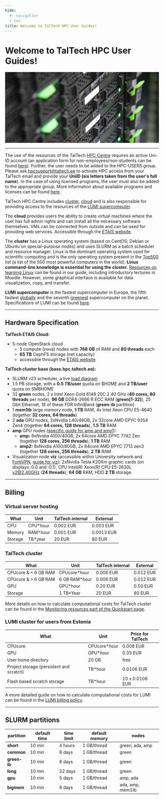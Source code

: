 ```yaml
---
hide:
  #- navigation
  - toc
title: Welcome to TalTech HPC User Guides!
---
```


# Welcome to TalTech HPC User Guides!

![HPC](/pictures/HPC.jpg)

---

The use of the resources of the TalTech [HPC Centre](https://taltech.ee/en/itcollege/hpc-centre) requires an active Uni-ID account (an application form for non-employees/non-students can be found [here](https://taltech.atlassian.net/wiki/spaces/ITI/pages/38996020/Uni-ID+lepinguv+line+konto)). Further, the user needs to be added to the HPC-USERS group. Please ask [hpcsupport@taltech.ee](mailto:hpcsupport@taltech.ee) to activate HPC access from your TalTech email and provide your **UniID (six letters taken from the user's full name**). In the case of using licensed programs, the user must also be added to the appropriate group. More information about available programs and licenses can be found [here](/software/software).

TalTech HPC Centre includes [cluster](/access/cluster), [cloud](/access/cloud) and is also responsible for providing access to the resources of the [LUMI supercomputer](/access/lumi).

The **cloud** provides users the ability to create virtual machines where the user has full admin rights and can install all the necessary software themselves. VMs can be connected from outside and can be used for providing web services. Accessible through the [ETAIS website](https://etais.ee/using/).

The **cluster** has a Linux operating system (based on CentOS; Debian or Ubuntu on special-purpose nodes) and uses SLURM as a batch scheduler and resource manager. Linux is the dominant operating system used for scientific computing and is the only operating system present in the [Top500](https://www.top500.org/) list (a list of the 500 most powerful computers in the world). **Linux command-line knowledge is essential for using the cluster.** [Resources on learning Linux](/learning/learning) can be found in our guide, including introductory lectures in Moodle. However, some graphical interface is available for data visualization, copy, and transfer.

**LUMI supercomputer** is the fastest supercomputer in Europe, the fifth fastest [globally](https://www.top500.org/lists/top500/2023/11/) and the seventh [greenest](https://www.top500.org/lists/green500/2023/11/) supercomputer on the planet. Specifications of LUMI can be found [here](/access/lumi#what-is-lumi).

---

## Hardware Specification

**TalTech ETAIS Cloud:**

- 5-node OpenStack cloud
  - 5 compute (nova) nodes with **768 GB** of RAM and **80 threads** each
  - **65 TB** CephFS storage (net capacity)
  - accessible through the [ETAIS website](https://etais.ee/using/)

**TalTech cluster base (base.hpc.taltech.ee):**

- SLURM v23 scheduler, a live [load diagram](https://base.hpc.taltech.ee/)
- 1.5 PB storage, with a **0.5 TB/user** quota on $HOME and **2 TB/user** quota on SMBHOME
- 32 **green** nodes, 2 x Intel Xeon Gold 6148 20C 2.40 GHz (**40 cores, 80 threads** per node), **96 GB** DDR4-2666 R ECC RAM (**green[1-32]**), 25 Gbit Ethernet, 18 of these FDR InfiniBand (**green-ib** partition)
- 1 **mem1tb** large memory node, **1 TB** RAM, 4x Intel Xeon CPU E5-4640 (together **32 cores, 64 threads**)
- 2 **ada** GPU nodes, 2xNvidia L40/48GB, 2x 32core AMD EPYC 9354 Zen4 (together **64 cores, 128 threads**), **1.5 TB** RAM
- **amp** GPU nodes ([specific guide for amp and amp1](/access/cluster-gpu)):
  - **amp:** 8xNvidia A100/40GB, 2x 64core AMD EPYC 7742 Zen (together **128 cores, 256 threads**), **1 TB** RAM
  - **amp2:** 8xNvidia A100/80GB, 2x 64core AMD EPYC 7713 zen3 (together **128 cores, 256 threads**), **2 TB** RAM
- Visualization node **viz** (accessible within University network and [FortiVPN](https://taltech.atlassian.net/wiki/spaces/ITI/pages/38994267/Kaug+hendus+FortiClient+VPN+Remote+connection+with+FortiClient+VPN), [guide for viz](/visualization/visualization)): 2xNvidia Tesla K20Xm graphic cards (on displays :0.0 and :0.1), CPU Intel(R) Xeon(R) CPU E5-2630L v2@2.40GHz (**24 threads**), **64 GB** RAM, HDD **2 TB** storage.

---

## Billing

### Virtual server hosting

| What    | Unit       | TalTech internal | External  |
|---------|------------|------------------|-----------|
| CPU     | CPU*hour   | 0.002 EUR        | 0.003 EUR |
| Memory  | RAM*hour   | 0.001 EUR        | 0.0013 EUR|
| Storage | TB*year    | 20 EUR           | 80 EUR    |

### TalTech cluster

| What                | Unit           | TalTech internal | External  |
|---------------------|----------------|------------------|-----------|
| CPUcore & < 6 GB RAM| CPUcore*hour   | 0.006 EUR        | 0.012 EUR |
| CPUcore & > 6 GB RAM| 6 GB RAM*hour  | 0.006 EUR        | 0.012 EUR |
| GPU                 | GPU*hour       | 0.20 EUR         | 0.50 EUR  |
| Storage             | 1 TB*Year      | 20 EUR           | 80 EUR    |

More details on how to calculate computational costs for TalTech cluster can be found in the [Monitoring resources part of the Quickstart page](/access/cluster#monitoring-resource-usage).

### LUMI cluster for users from Estonia

| What                    | Unit       | Price for TalTech |
|-------------------------|------------|-------------------|
| CPUcore                 | CPUcore*hour| 0.008 EUR         |
| GPU                     | GPU*hour   | 0.35 EUR          |
| User home directory     | 20 GB      | free              |
| Project storage (persistent and scratch) | TB*hour | 0.0106 EUR |
| Flash based scratch storage | TB*hour | 10 x 0.0106 EUR   |

A more detailed guide on how to calculate computational costs for LUMI can be found in the [LUMI billing policy](https://docs.lumi-supercomputer.eu/runjobs/lumi_env/billing/#compute-billing).

---

## SLURM partitions

| partition | default time | time limit | default memory | nodes       |
|-----------|--------------|------------|----------------|-------------|
| **short** | 10 min       | 4 hours    | 1 GB/thread    | green, ada, amp |
| **common**| 10 min       | 8 days     | 1 GB/thread    | green       |
| **green-ib** | 10 min    | 8 days     | 1 GB/thread    | green       |
| **long**  | 10 min       | 22 days    | 1 GB/thread    | green       |
| **gpu**   | 10 min       | 5 days     | 1 GB/thread    | amp, ada    |
| **bigmem**| 10 min       | 8 days     | 1 GB/thread    | ada, amp, mem1tb |
